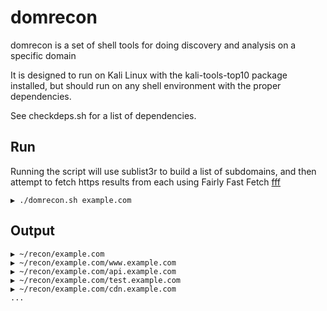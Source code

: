 # domrecon

domrecon is a set of shell tools for doing discovery and analysis on a specific domain 

It is designed to run on Kali Linux with the kali-tools-top10 package installed, 
but should run on any shell environment with the proper dependencies. 

See checkdeps.sh for a list of dependencies.

## Run

Running the script will use sublist3r to build a list of subdomains, and then attempt 
to fetch https results from each using Fairly Fast Fetch [fff](https://github.com/tomnomnom/fff) 

```
▶ ./domrecon.sh example.com
```

## Output


```
▶ ~/recon/example.com
▶ ~/recon/example.com/www.example.com
▶ ~/recon/example.com/api.example.com
▶ ~/recon/example.com/test.example.com
▶ ~/recon/example.com/cdn.example.com
...

```


